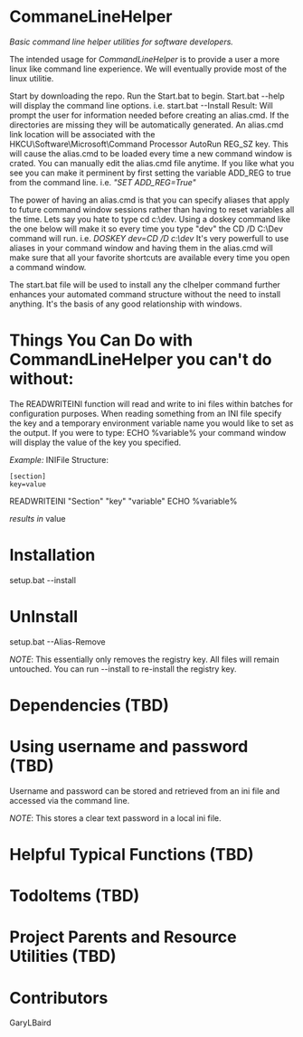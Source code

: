# CommaneLineHelper
*Basic command line helper utilities for software developers.*

The intended usage for *CommandLineHelper* is to provide a user a more linux like command line experience. We will eventually provide most of the linux utilitie.

Start by downloading the repo. Run the Start.bat to begin.
Start.bat --help will display the command line options. 
  i.e. start.bat --Install
  Result: Will prompt the user for information needed before creating an alias.cmd. If the directories are missing they will be automatically generated. An alias.cmd link location will be associated with the HKCU\Software\Microsoft\Command Processor AutoRun REG_SZ key. This will cause the alias.cmd to be loaded every time a new command window is crated. You can manually edit the alias.cmd file anytime.
  If you like what you see you can make it perminent by first setting the variable ADD_REG to true from the command line. 
    i.e. *"SET ADD_REG=True"*

The power of having an alias.cmd is that you can specify aliases that apply to future command window sessions rather than having to reset variables all the time. Lets say you hate to type cd c:\dev\. 
Using a doskey command like the one below will make it so every time you type "dev" the CD /D C:\Dev command will run. 
  i.e. *DOSKEY dev=CD /D c:\dev*
It's very powerfull to use aliases in your command window and having them in the alias.cmd will make sure that all your favorite shortcuts are available every time you open a command window.

The start.bat file will be used to install any the clhelper command further enhances your automated command structure without the need to install anything. It's the basis of any good relationship with windows.

# Things You Can Do with CommandLineHelper you can't do without:
The READWRITEINI function will read and write to ini files within batches for configuration purposes. When reading something from an INI  file specify the key and a temporary environment variable name you would like to set as the output. If you were to type: ECHO %variable% your command window will display the value of the key you specified.

*Example:*
INIFile Structure:
```
[section]
key=value
```

READWRITEINI "Section" "key" "variable"
ECHO %variable%

*results in*
value

# Installation

setup.bat --install

# UnInstall

setup.bat --Alias-Remove

*NOTE*: This essentially only removes the registry key. All files will remain untouched. You can run --install to re-install the registry key. 

# Dependencies (TBD)


# Using username and password (TBD)

Username and password can be stored and retrieved from an ini file and accessed via the command line. 

*NOTE*: This stores a clear text password in a local ini file. 

# Helpful Typical Functions (TBD)

# TodoItems (TBD)

# Project Parents and Resource Utilities (TBD)

# Contributors

GaryLBaird
